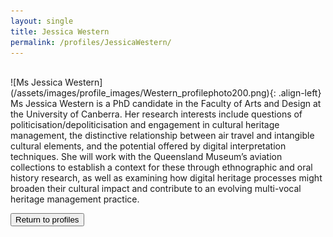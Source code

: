 ```yaml
---
layout: single
title: Jessica Western
permalink: /profiles/JessicaWestern/
---
```

<br/>
![Ms Jessica Western](/assets/images/profile_images/Western_profilephoto200.png){: .align-left}
<br/>
Ms Jessica Western is a PhD candidate in the Faculty of Arts and Design at the University of Canberra. Her research interests include questions of politicisation/depoliticisation and engagement in cultural heritage management, the distinctive relationship between air travel and intangible cultural elements, and the potential offered by digital interpretation techniques. She will work with the Queensland Museum’s aviation collections to establish a context for these through ethnographic and oral history research, as well as examining how digital heritage processes might broaden their cultural impact and contribute to an evolving multi-vocal heritage management practice.

<p><a href="http://www.heritageoftheair.org.au/profiles"><button class="button">Return to profiles</button></a></p>
